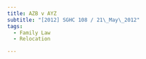 ```yaml
---
title: AZB v AYZ
subtitle: "[2012] SGHC 108 / 21\_May\_2012"
tags:
  - Family Law
  - Relocation

---
```


